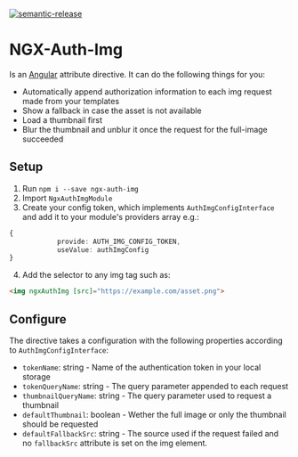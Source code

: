 [![semantic-release](https://img.shields.io/badge/%20%20%F0%9F%93%A6%F0%9F%9A%80-semantic--release-e10079.svg)](https://github.com/semantic-release/semantic-release)

# NGX-Auth-Img

Is an [Angular](https://angular.io/) attribute directive. It can do the following things for you:

-   Automatically append authorization information to each img request made from your templates
-   Show a fallback in case the asset is not available
-   Load a thumbnail first
-   Blur the thumbnail and unblur it once the request for the full-image succeeded

## Setup

1. Run `npm i --save ngx-auth-img`
2. Import `NgxAuthImgModule`
3. Create your config token, which implements `AuthImgConfigInterface` and add it to your module's providers array e.g.:

```typescript
{
            provide: AUTH_IMG_CONFIG_TOKEN,
            useValue: authImgConfig
}
```

4. Add the selector to any img tag such as:

```HTML
<img ngxAuthImg [src]="https://example.com/asset.png">
```

## Configure

The directive takes a configuration with the following properties according to `AuthImgConfigInterface`:

-   `tokenName`: string - Name of the authentication token in your local storage
-   `tokenQueryName`: string - The query parameter appended to each request
-   `thumbnailQueryName`: string - The query parameter used to request a thumbnail
-   `defaultThumbnail`: boolean - Wether the full image or only the thumbnail should be requested
-   `defaultFallbackSrc`: string - The source used if the request failed and no `fallbackSrc` attribute is set on the img element.
